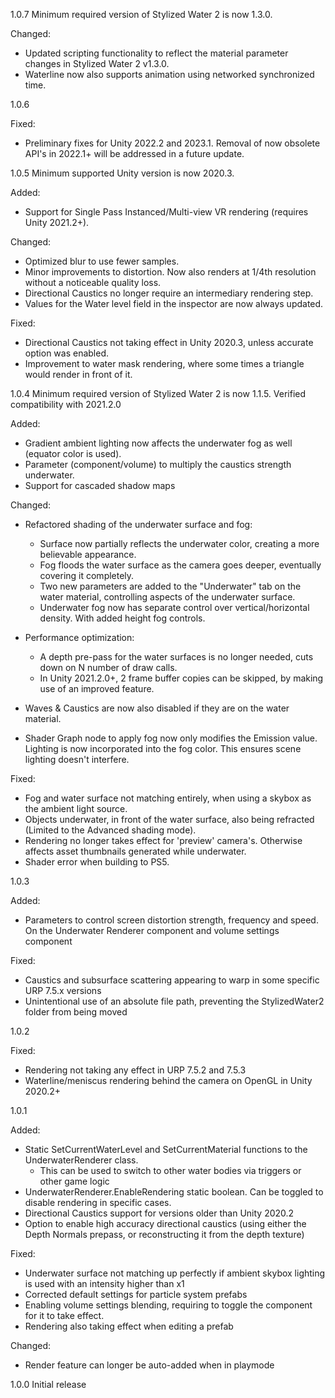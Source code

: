 1.0.7
Minimum required version of Stylized Water 2 is now 1.3.0.

Changed:
- Updated scripting functionality to reflect the material parameter changes in Stylized Water 2 v1.3.0.
- Waterline now also supports animation using networked synchronized time.

1.0.6

Fixed:
- Preliminary fixes for Unity 2022.2 and 2023.1. Removal of now obsolete API's in 2022.1+ will be addressed in a future update.

1.0.5
Minimum supported Unity version is now 2020.3. 

Added:
- Support for Single Pass Instanced/Multi-view VR rendering (requires Unity 2021.2+).

Changed:
- Optimized blur to use fewer samples.
- Minor improvements to distortion. Now also renders at 1/4th resolution without a noticeable quality loss.
- Directional Caustics no longer require an intermediary rendering step.
- Values for the Water level field in the inspector are now always updated.

Fixed:
- Directional Caustics not taking effect in Unity 2020.3, unless accurate option was enabled.
- Improvement to water mask rendering, where some times a triangle would render in front of it.

1.0.4
Minimum required version of Stylized Water 2 is now 1.1.5. Verified compatibility with 2021.2.0

Added:
- Gradient ambient lighting now affects the underwater fog as well (equator color is used).
- Parameter (component/volume) to multiply the caustics strength underwater.
- Support for cascaded shadow maps

Changed:
- Refactored shading of the underwater surface and fog:
  * Surface now partially reflects the underwater color, creating a more believable appearance.
  * Fog floods the water surface as the camera goes deeper, eventually covering it completely.
  * Two new parameters are added to the "Underwater" tab on the water material, controlling aspects of the underwater surface.
  * Underwater fog now has separate control over vertical/horizontal density. With added height fog controls.
  
- Performance optimization:
  * A depth pre-pass for the water surfaces is no longer needed, cuts down on N number of draw calls.
  * In Unity 2021.2.0+, 2 frame buffer copies can be skipped, by making use of an improved feature.
  
- Waves & Caustics are now also disabled if they are on the water material.
- Shader Graph node to apply fog now only modifies the Emission value. Lighting is now incorporated into the fog color. This ensures scene lighting doesn't interfere.

Fixed:
- Fog and water surface not matching entirely, when using a skybox as the ambient light source.
- Objects underwater, in front of the water surface, also being refracted (Limited to the Advanced shading mode).
- Rendering no longer takes effect for 'preview' camera's. Otherwise affects asset thumbnails generated while underwater.
- Shader error when building to PS5.

1.0.3

Added:
- Parameters to control screen distortion strength, frequency and speed. On the Underwater Renderer component and volume settings component

Fixed:
- Caustics and subsurface scattering appearing to warp in some specific URP 7.5.x versions
- Unintentional use of an absolute file path, preventing the StylizedWater2 folder from being moved

1.0.2

Fixed:
- Rendering not taking any effect in URP 7.5.2 and 7.5.3
- Waterline/meniscus rendering behind the camera on OpenGL in Unity 2020.2+

1.0.1

Added:
- Static SetCurrentWaterLevel and SetCurrentMaterial functions to the UnderwaterRenderer class. 
  * This can be used to switch to other water bodies via triggers or other game logic
- UnderwaterRenderer.EnableRendering static boolean. Can be toggled to disable rendering in specific cases.
- Directional Caustics support for versions older than Unity 2020.2
- Option to enable high accuracy directional caustics (using either the Depth Normals prepass, or reconstructing it from the depth texture)
    
Fixed:
- Underwater surface not matching up perfectly if ambient skybox lighting is used with an intensity higher than x1
- Corrected default settings for particle system prefabs
- Enabling volume settings blending, requiring to toggle the component for it to take effect.
- Rendering also taking effect when editing a prefab

Changed:
- Render feature can longer be auto-added when in playmode

1.0.0
Initial release